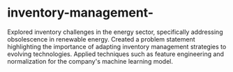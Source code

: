 # inventory-management-

Explored inventory challenges in the energy sector, specifically addressing obsolescence in renewable energy. Created a problem statement highlighting the importance of adapting inventory management strategies to evolving technologies. Applied techniques such as feature engineering and normalization for the company's machine learning model.
